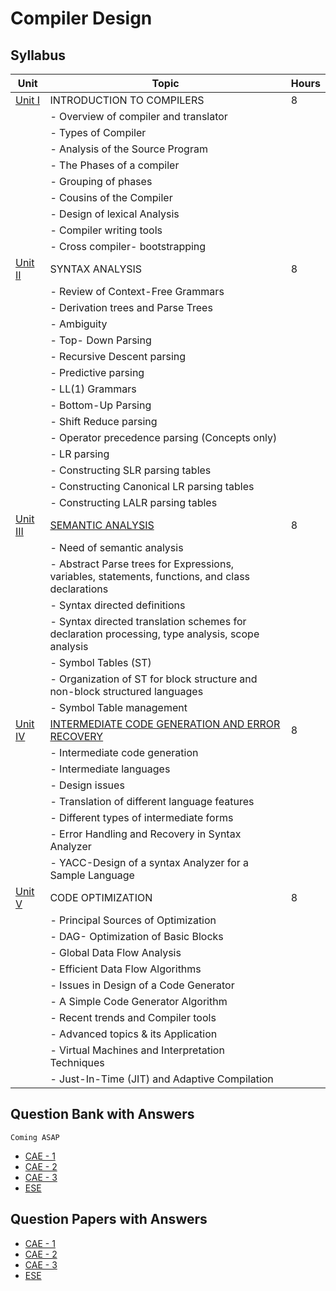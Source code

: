 # Compiler Design

## **Syllabus**

| Unit   | Topic                                               | Hours |
| ------ | --------------------------------------------------- | ----- |
| [Unit I](#) | INTRODUCTION TO COMPILERS                       | 8     |
|        | - Overview of compiler and translator               |       |
|        | - Types of Compiler                                 |       |
|        | - Analysis of the Source Program                    |       |
|        | - The Phases of a compiler                          |       |
|        | - Grouping of phases                                |       |
|        | - Cousins of the Compiler                           |       |
|        | - Design of lexical Analysis                        |       |
|        | - Compiler writing tools                            |       |
|        | - Cross compiler- bootstrapping                     |       |
| [Unit II](#) | SYNTAX ANALYSIS                                | 8     |
|        | - Review of Context-Free Grammars                   |       |
|        | - Derivation trees and Parse Trees                  |       |
|        | - Ambiguity                                         |       |
|        | - Top- Down Parsing                                 |       |
|        | - Recursive Descent parsing                         |       |
|        | - Predictive parsing                                |       |
|        | - LL(1) Grammars                                   |       |
|        | - Bottom-Up Parsing                                 |       |
|        | - Shift Reduce parsing                              |       |
|        | - Operator precedence parsing (Concepts only)      |       |
|        | - LR parsing                                       |       |
|        | - Constructing SLR parsing tables                   |       |
|        | - Constructing Canonical LR parsing tables           |       |
|        | - Constructing LALR parsing tables                  |       |
| [Unit III](Unit3.md) | [SEMANTIC ANALYSIS](Unit3.md)                             | 8     |
|        | - Need of semantic analysis                         |       |
|        | - Abstract Parse trees for Expressions, variables, statements, functions, and class declarations | |
|        | - Syntax directed definitions                       |       |
|        | - Syntax directed translation schemes for declaration processing, type analysis, scope analysis | |
|        | - Symbol Tables (ST)                                |       |
|        | - Organization of ST for block structure and non-block structured languages | |
|        | - Symbol Table management                           |       |
| [Unit IV](Unit4.md) | [INTERMEDIATE CODE GENERATION AND ERROR RECOVERY](Unit4.md) | 8 |
|        | - Intermediate code generation                      |       |
|        | - Intermediate languages                            |       |
|        | - Design issues                                     |       |
|        | - Translation of different language features        |       |
|        | - Different types of intermediate forms             |       |
|        | - Error Handling and Recovery in Syntax Analyzer    |       |
|        | - YACC-Design of a syntax Analyzer for a Sample Language | |
| [Unit V](#) | CODE OPTIMIZATION                               | 8     |
|        | - Principal Sources of Optimization                  |       |
|        | - DAG- Optimization of Basic Blocks                 |       |
|        | - Global Data Flow Analysis                         |       |
|        | - Efficient Data Flow Algorithms                    |       |
|        | - Issues in Design of a Code Generator               |       |
|        | - A Simple Code Generator Algorithm                 |       |
|        | - Recent trends and Compiler tools                   |       |
|        | - Advanced topics & its Application                  |       |
|        | - Virtual Machines and Interpretation Techniques     |       |
|        | - Just-In-Time (JIT) and Adaptive Compilation         |       |

## Question Bank with Answers
    Coming ASAP
- [CAE - 1](CAE-1-Question-Bank.md)
- [CAE - 2](CAE-2-Question-Bank.md)
- [CAE - 3]()
- [ESE]()

## Question Papers with Answers
- [CAE - 1]()
- [CAE - 2]()
- [CAE - 3]()
- [ESE]()